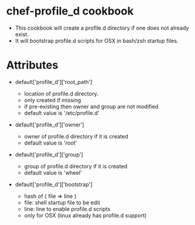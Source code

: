 # chef-profile_d cookbook

* This cookbook will create a profile.d directory if one does not already exist.
* It will bootstrap profile.d scripts for OSX in bash/zsh startup files.

# Attributes

* default['profile_d']['root_path']
  - location of profile.d directory.
  - only created if missing
  - if pre-existing then owner and group are not modified
  - default value is '/etc/profile.d'

* default['profile_d']['owner']
  - owner of profile.d directory if it is created
  - default value is 'root'

* default['profile_d']['group']
  - group of profile.d directory if it is created
  - default value is 'wheel'

* default['profile_d']['bootstrap']
  - hash of { file => line }
  - file: shell startup file to be edit
  - line: line to enable profile.d scripts
  - only for OSX (linux already has profile.d support)

